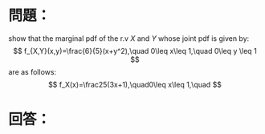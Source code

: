 # 問題：
show that the marginal pdf of the r.v $X$ and $Y$ whose joint pdf is given by:
$$
f_{X,Y}(x,y)=\frac{6}{5}(x+y^2),\quad 0\leq x\leq 1,\quad 0\leq y \leq 1
$$
are as follows:
$$
f_X(x)=\frac25(3x+1),\quad0\leq x\leq 1,\quad 
$$
# 回答：
